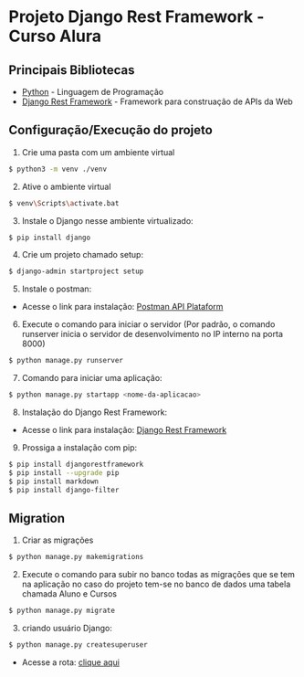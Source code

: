 # Projeto Django Rest Framework - Curso Alura

<h2><b>Principais Bibliotecas</b></h2>

- [Python](https://www.python.org/) - Linguagem de Programação
- [Django Rest Framework](https://www.django-rest-framework.org/) - Framework para construação de APIs da Web

<h2><b>Configuração/Execução do projeto</b></h2>

1. Crie uma pasta com um ambiente virtual
```bash
$ python3 -m venv ./venv
```

2. Ative o ambiente virtual
```bash
$ venv\Scripts\activate.bat
```

3. Instale o Django nesse ambiente virtualizado:
```bash
$ pip install django
```

4. Crie um projeto chamado setup:
```bash
$ django-admin startproject setup
```

5. Instale o postman:
* Acesse o link para instalação: [Postman API Plataform](https://www.postman.com/downloads/)

6. Execute o comando para iniciar o servidor (Por padrão, o comando runserver inicia o servidor de desenvolvimento no IP interno na porta 8000)
```bash
$ python manage.py runserver
```

7. Comando para iniciar uma aplicação:
```bash
$ python manage.py startapp <nome-da-aplicacao>
```

8. Instalação do Django Rest Framework:
* Acesse o link para instalação: [Django Rest Framework](https://www.django-rest-framework.org/)

9. Prossiga a instalação com pip:
```bash
$ pip install djangorestframework
$ pip install --upgrade pip
$ pip install markdown
$ pip install django-filter
```

<h2><b>Migration</b></h2>

1. Criar as migrações
```bash
$ python manage.py makemigrations
```

2. Execute o comando para subir no banco todas as migrações que se tem na aplicação no caso do projeto tem-se no banco de dados uma tabela chamada Aluno e Cursos
```bash
$ python manage.py migrate
```

3. criando usuário Django:
```bash
$ python manage.py createsuperuser
```
* Acesse a rota: [clique aqui](http://localhost:8000/admin/login/?next=/admin/)


